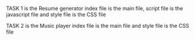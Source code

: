 TASK 1 is the Resume generator
index file is the main file, script file is the javascript file and style file is the CSS file

TASK 2 is the Music player
index file is the main file and style file is the CSS file
